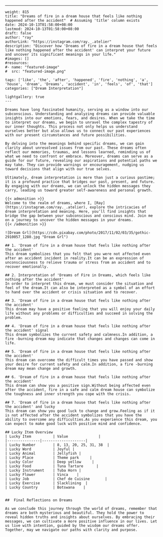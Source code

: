 ---
    weight: 815
    title: "Dreams of fire in a dream house that feels like nothing happened after the accident"  # Assuming 'title' column exists
    date: 2024-10-13T01:58:00+08:00
    lastmod: 2024-10-13T01:58:00+08:00
    draft: false
    author: "ray"
    authorLink: "https://instagram.com/ray._.atelier"
    description: "Discover how 'Dreams of fire in a dream house that feels like nothing happened after the accident' can interpret your future and uncover its significant meanings in your life."
    #images: []
    #resources:
    #- name: "featured-image"
    #  src: "featured-image.png"
    
    tags: ['like', 'the', 'after', 'happened', 'fire', 'nothing', 'a', 'house', 'dream', 'Dreams', 'accident', 'in', 'feels', 'of', 'that']
    categories: ["Dream Interpretation"]
    
    lightgallery: true
    ---
    
    Dreams have long fascinated humanity, serving as a window into our subconscious. Understanding and analyzing dreams can provide valuable insights into our emotions, fears, and desires. When we take the time to interpret our dreams, we begin to unravel the complex tapestry of our inner thoughts. This process not only helps us understand ourselves better but also allows us to connect our past experiences with our present circumstances and future possibilities.
    
    By delving into the meanings behind specific dreams, we can gain clarity about unresolved issues from our past. These dreams often reflect our memories, traumas, and lessons learned, reminding us of what we need to confront or embrace. Moreover, dreams can serve as a guide for our future, revealing our aspirations and potential paths we may take. They can provide warnings or encouragement, nudging us toward decisions that align with our true selves.
    
    Ultimately, dream interpretation is more than just a curious pastime; it is a profound practice that bridges our past, present, and future. By engaging with our dreams, we can unlock the hidden messages they carry, leading us toward greater self-awareness and personal growth.
    
    {{< admonition >}}
    Welcome to the realm of dreams, where I, [Ray](https://instagram.com/ray._.atelier), explore the intricacies of dream interpretation and meaning. Here, you’ll find insights that bridge the gap between your subconscious and conscious mind. Join me on a journey to uncover the hidden messages in your dreams.
    {{< /admonition >}}
    
    ![Dream Grl](https://cdn.pixabay.com/photo/2017/11/02/03/35/gothic-2910057_1280.jpg "Dream Grl")
    
    ## 1. 'Dream of fire in a dream house that feels like nothing after the accident'
    This dream symbolizes that you felt that you were not affected even after an accident incident in reality.It can be an expression of unconsciousness to relieve trauma or stress from an accident and to recover emotionally.
    
    ## 2. Interpretation of 'Dreams of Fire in Dreams, which feels like nothing after the accident'
    In order to interpret this dream, we must consider the situation and feel of the dream.It can also be interpreted as a symbol of an effort to hand over the accident or crisis situation and to recover.
    
    ## 3. 'Dream of fire in a dream house that feels like nothing after the accident'
    This dream may have a positive feeling that you will enjoy your daily life without any problems or difficulties and succeed in solving the problem.
    
    ## 4. 'Dream of fire in a dream house that feels like nothing after the accident' signal
    This dream symbolizes the current safety and calmness.In addition, a fire -burning dream may indicate that changes and changes can come in life.
    
    ## 5. 'Dream of fire in a dream house that feels like nothing after the accident'
    This dream can overcome the difficult times you have passed and show your desire for current safety and calm.In addition, a fire -burning dream may mean change and growth.
    
    ## 6. 'Dream of fire in a dream house that feels like nothing after the accident'
    This dream can show you a positive sign.Without being affected even after the accident, fire in a safe and calm dream house can symbolize the toughness and inner strength you cope with the crisis.
    
    ## 7. 'Dream of fire in a dream house that feels like nothing after the accident' and lucky
    This dream can show you good luck to change and grow.Feeling as if it is not affected after the accident symbolizes that you have the ability to overcome any difficulties.As you experience this dream, you can expect to make good luck with positive mind and confidence.
    
    ## Lucky Item Overview
    | Lucky Item          | Value              |
    |---------------|--------------------|
    | Lucky Number        | 8, 13, 20, 25, 31, 38  |
    | Lucky Word          | Joyful |
    | Lucky Animal        | Jellyfish |
    | Lucky Place         | Theme park     |
    | Lucky Color         | Deep yellow     |
    | Lucky Food          | Tuna Tartare      |
    | Lucky Instrument    | Tuba Horn |
    | Lucky Flower        | Vinca    |
    | Lucky Job           | Chef de Cuisine       |
    | Lucky Exercise      | Slacklining  |
    | Lucky Country       | Botswana    |
    
    
    ##  Final Reflections on Dreams
    
    As we conclude this journey through the world of dreams, remember that dreams are both mysterious and beautiful. They hold the power to reveal hidden truths and insights about ourselves. By embracing their messages, we can cultivate a more positive influence in our lives. Let us live with intention, guided by the wisdom our dreams offer. Together, may we navigate our paths with clarity and purpose.
    